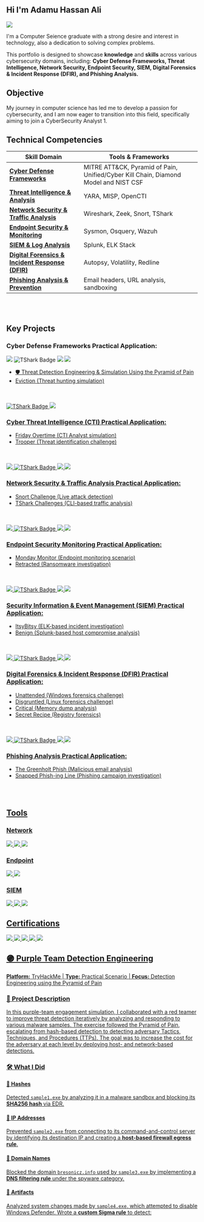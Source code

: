 ## Hi I'm Adamu Hassan Ali
<a href="https://linkedin.com"><img src="https://img.shields.io/badge/-LinkedIn-0072b1?&style=for-the-badge&logo=linkedin&logoColor=white" /></a>

I'm a Computer Seience graduate with a strong desire and interest in technology, also a dedication to solving complex problems.

This portfolio is designed to showcase <b>knowledge</b> and <b>skills</b> across various cybersecurity domains, including: <b>Cyber Defense Frameworks, Threat Intelligence, Network Security, Endpoint Security, SIEM, Digital Forensics & Incident Response (DFIR), and Phishing Analysis.</b>

## Objective

My journey in computer science has led me to develop a passion for cybersecurity, and I am now eager to transition into this field, specifically aiming to join a CyberSecurity Analyst 1.

## Technical Competencies

| Skill Domain                                        | Tools & Frameworks   |
|-----------------------------------------------|----------------------------|
| <a href="https://github.com/AdamuHassanAli/Cyber-Defense-Frameworks "><b>Cyber Defense Frameworks</b></a> | MITRE ATT&CK, Pyramid of Pain, Unified/Cyber Kill Chain, Diamond Model and NIST CSF| 
| <a href="https://github.com/AdamuHassanAli/Threat-Intelligence-Analysis "><b>Threat Intelligence & Analysis</b></a> | YARA, MISP, OpenCTI | 
| <a href="https://github.com/AdamuHassanAli/Network-Security-Traffic-Analysis "><b>Network Security & Traffic Analysis</b></a> |Wireshark, Zeek, Snort, TShark | 
| <a href="https://github.com/AdamuHassanAli/Endpoint-Security-Monitoring-Labs "><b>Endpoint Security & Monitoring</b></a> | Sysmon, Osquery, Wazuh | 
| <a href="https://github.com/AdamuHassanAli/SIEM/"><b>SIEM & Log Analysis </b></a> |Splunk, ELK Stack| 
| <a href=" "><b>Digital Forensics & Incident Response (DFIR) </b></a> | Autopsy, Volatility, Redline | 
| <a href=" "><b>Phishing Analysis & Prevention </b></a> | Email headers, URL analysis, sandboxing | 
<br/>
<br/>

## Key Projects
### Cyber Defense Frameworks Practical Application:
<div>
    <img src="https://img.shields.io/badge/-Wireshark-1679A7?&style=for-the-badge&logo=Wireshark&logoColor=white" />
    <img src="https://img.shields.io/badge/TShark-000000?style=for-the-badge&logo=wireshark&logoColor=white" alt="TShark Badge" />
    <img src="https://img.shields.io/badge/-Suricata-EF3B2D?&style=for-the-badge&logo=Suricata&logoColor=white" />
    <img src="https://img.shields.io/badge/-Zeek-777BB4?&style=for-the-badge&logo=Zeek&logoColor=white" />
</div>

 
- <a href="https://github.com/AdamuHassanAli/Summit">🛡️ Threat Detection Engineering & Simulation Using the Pyramid of Pain
- Eviction (Threat hunting simulation)
<br/>
<br/>



<div>
    <img src="https://img.shields.io/badge/TShark-000000?style=for-the-badge&logo=wireshark&logoColor=white" alt="TShark Badge" />
    <img src="https://img.shields.io/badge/-Zeek-777BB4?&style=for-the-badge&logo=Zeek&logoColor=white" />
</div>

### Cyber Threat Intelligence (CTI) Practical Application:
- Friday Overtime (CTI Analyst simulation)
- Trooper (Threat identification challenge)
<br/>
<br/>



<div>
    <img src="https://img.shields.io/badge/-Wireshark-1679A7?&style=for-the-badge&logo=Wireshark&logoColor=white" />
    <img src="https://img.shields.io/badge/TShark-000000?style=for-the-badge&logo=wireshark&logoColor=white" alt="TShark Badge" />
    <img src="https://img.shields.io/badge/-Suricata-EF3B2D?&style=for-the-badge&logo=Suricata&logoColor=white" />
    <img src="https://img.shields.io/badge/-Zeek-777BB4?&style=for-the-badge&logo=Zeek&logoColor=white" />
</div>

### Network Security & Traffic Analysis Practical Application:
- Snort Challenge (Live attack detection)
- TShark Challenges (CLI-based traffic analysis)
<br/>
<br/>



<div>
    <img src="https://img.shields.io/badge/-Wireshark-1679A7?&style=for-the-badge&logo=Wireshark&logoColor=white" />
    <img src="https://img.shields.io/badge/TShark-000000?style=for-the-badge&logo=wireshark&logoColor=white" alt="TShark Badge" />
    <img src="https://img.shields.io/badge/-Suricata-EF3B2D?&style=for-the-badge&logo=Suricata&logoColor=white" />
    <img src="https://img.shields.io/badge/-Zeek-777BB4?&style=for-the-badge&logo=Zeek&logoColor=white" />
</div>

### Endpoint Security Monitoring Practical Application:
- Monday Monitor (Endpoint monitoring scenario)
- Retracted (Ransomware investigation)
<br/>
<br/>



<div>
    <img src="https://img.shields.io/badge/-Wireshark-1679A7?&style=for-the-badge&logo=Wireshark&logoColor=white" />
    <img src="https://img.shields.io/badge/TShark-000000?style=for-the-badge&logo=wireshark&logoColor=white" alt="TShark Badge" />
    <img src="https://img.shields.io/badge/-Suricata-EF3B2D?&style=for-the-badge&logo=Suricata&logoColor=white" />
    <img src="https://img.shields.io/badge/-Zeek-777BB4?&style=for-the-badge&logo=Zeek&logoColor=white" />
</div>

### Security Information & Event Management (SIEM) Practical Application:
- ItsyBitsy (ELK-based incident investigation)
- Benign (Splunk-based host compromise analysis)
<br/>
<br/>



<div>
    <img src="https://img.shields.io/badge/-Wireshark-1679A7?&style=for-the-badge&logo=Wireshark&logoColor=white" />
    <img src="https://img.shields.io/badge/TShark-000000?style=for-the-badge&logo=wireshark&logoColor=white" alt="TShark Badge" />
    <img src="https://img.shields.io/badge/-Suricata-EF3B2D?&style=for-the-badge&logo=Suricata&logoColor=white" />
    <img src="https://img.shields.io/badge/-Zeek-777BB4?&style=for-the-badge&logo=Zeek&logoColor=white" />
</div>

### Digital Forensics & Incident Response (DFIR) Practical Application:
- Unattended (Windows forensics challenge)
- Disgruntled (Linux forensics challenge)
- Critical (Memory dump analysis)
- Secret Recipe (Registry forensics)
<br/>
<br/>




<div>
    <img src="https://img.shields.io/badge/-Wireshark-1679A7?&style=for-the-badge&logo=Wireshark&logoColor=white" />
    <img src="https://img.shields.io/badge/TShark-000000?style=for-the-badge&logo=wireshark&logoColor=white" alt="TShark Badge" />
    <img src="https://img.shields.io/badge/-Suricata-EF3B2D?&style=for-the-badge&logo=Suricata&logoColor=white" />
    <img src="https://img.shields.io/badge/-Zeek-777BB4?&style=for-the-badge&logo=Zeek&logoColor=white" />
</div>

### Phishing Analysis Practical Application:
- The Greenholt Phish (Malicious email analysis)
- Snapped Phish-ing Line (Phishing campaign investigation)
<br/>
<br/>

## Tools

### Network
<div>
    <img src="https://img.shields.io/badge/-Wireshark-1679A7?&style=for-the-badge&logo=Wireshark&logoColor=white" />
    <img src="https://img.shields.io/badge/-Suricata-EF3B2D?&style=for-the-badge&logo=Suricata&logoColor=white" />
    <img src="https://img.shields.io/badge/-Zeek-777BB4?&style=for-the-badge&logo=Zeek&logoColor=white" />
</div>

### Endpoint
<div>
    <img src="https://img.shields.io/badge/-Microsoft_Defender_for_Endpoint-00A4EF?&style=for-the-badge&logo=Microsoft&logoColor=white" />
    <img src="https://img.shields.io/badge/-Velociraptor-4B275F?&style=for-the-badge&logo=Velociraptor&logoColor=white" />
</div>

### SIEM
<div>
    <img src="https://img.shields.io/badge/-Microsoft_Sentinel-0078D4?&style=for-the-badge&logo=Microsoft&logoColor=white" />
    <img src="https://img.shields.io/badge/-Splunk-000000?&style=for-the-badge&logo=Splunk&logoColor=white" />
    <img src="https://img.shields.io/badge/-Elastic-005571?&style=for-the-badge&logo=Elastic&logoColor=white" />
</div>

## Certifications
<div>
<img src="https://img.shields.io/badge/-Security%2B-FF0000?&style=for-the-badge&logo=CompTIA&logoColor=white" />
<img src="https://img.shields.io/badge/-Network%2B-007ACC?&style=for-the-badge&logo=CompTIA&logoColor=white" />
<img src="https://img.shields.io/badge/-A%2B-4D4D4D?&style=for-the-badge&logo=CompTIA&logoColor=white" />
<img src="https://img.shields.io/badge/-CDSA-006400?&style=for-the-badge&logoColor=white" />
<img src="https://img.shields.io/badge/-CCD-000080?&style=for-the-badge&logoColor=white" />
</div>

## 🟣 Purple Team Detection Engineering  
**Platform:** TryHackMe | **Type:** Practical Scenario | **Focus:** Detection Engineering using the Pyramid of Pain

### 🧪 Project Description
In this purple-team engagement simulation, I collaborated with a red teamer to improve threat detection iteratively by analyzing and responding to various malware samples. The exercise followed the Pyramid of Pain, escalating from hash-based detection to detecting adversary Tactics, Techniques, and Procedures (TTPs). The goal was to increase the cost for the adversary at each level by deploying host- and network-based detections.

### 🛠 What I Did

#### 🔹 **Hashes**  
Detected `sample1.exe` by analyzing it in a malware sandbox and blocking its **SHA256 hash** via EDR.

#### 🔹 **IP Addresses**  
Prevented `sample2.exe` from connecting to its command-and-control server by identifying its destination IP and creating a **host-based firewall egress rule**.

#### 🔹 **Domain Names**  
Blocked the domain `bresonicz.info` used by `sample3.exe` by implementing a **DNS filtering rule** under the spyware category.

#### 🔹 **Artifacts**  
Analyzed system changes made by `sample4.exe`, which attempted to disable Windows Defender. Wrote a **custom Sigma rule** to detect:

